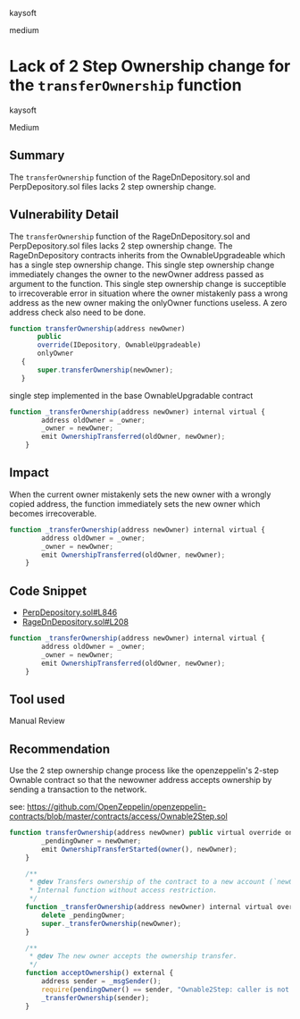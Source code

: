 kaysoft

medium

# Lack of 2 Step Ownership change for the `transferOwnership` function

kaysoft

Medium

## Summary
 The `transferOwnership` function of the RageDnDepository.sol and PerpDepository.sol files lacks 2 step ownership change. 

## Vulnerability Detail
The `transferOwnership` function of the RageDnDepository.sol and PerpDepository.sol files lacks 2 step ownership change. The RageDnDepository contracts inherits from the OwnableUpgradeable which has a single step ownership change. This single step ownership change immediately changes the owner to the newOwner address passed as argument to the function. This single step ownership change is succeptible to irrecoverable error in situation where the owner mistakenly pass a wrong address as the new owner making the onlyOwner functions useless. A zero address check also need to be done.
 
 ```jsx
function transferOwnership(address newOwner)
        public
        override(IDepository, OwnableUpgradeable)
        onlyOwner
    {
        super.transferOwnership(newOwner);
    }
```
single step implemented in the base OwnableUpgradable contract
```jsx
function _transferOwnership(address newOwner) internal virtual {
        address oldOwner = _owner;
        _owner = newOwner;
        emit OwnershipTransferred(oldOwner, newOwner);
    }

```
## Impact
When the current owner mistakenly sets the new owner with a wrongly copied address, the function immediately sets the new owner which becomes irrecoverable.
```jsx
function _transferOwnership(address newOwner) internal virtual {
        address oldOwner = _owner;
        _owner = newOwner;
        emit OwnershipTransferred(oldOwner, newOwner);
    }

```
## Code Snippet
- [PerpDepository.sol#L846](https://github.com/sherlock-audit/2023-01-uxd/blob/main/contracts/integrations/perp/PerpDepository.sol#L846)
- [RageDnDepository.sol#L208](https://github.com/sherlock-audit/2023-01-uxd/blob/main/contracts/integrations/rage-trade/RageDnDepository.sol#L208)

```jsx
function _transferOwnership(address newOwner) internal virtual {
        address oldOwner = _owner;
        _owner = newOwner;
        emit OwnershipTransferred(oldOwner, newOwner);
    }

```
## Tool used
Manual Review

## Recommendation
Use the 2 step ownership change process like the openzeppelin's 2-step Ownable contract so that the newowner address accepts ownership by sending a transaction to the network.

see: https://github.com/OpenZeppelin/openzeppelin-contracts/blob/master/contracts/access/Ownable2Step.sol

```jsx
function transferOwnership(address newOwner) public virtual override onlyOwner {
        _pendingOwner = newOwner;
        emit OwnershipTransferStarted(owner(), newOwner);
    }

    /**
     * @dev Transfers ownership of the contract to a new account (`newOwner`) and deletes any pending owner.
     * Internal function without access restriction.
     */
    function _transferOwnership(address newOwner) internal virtual override {
        delete _pendingOwner;
        super._transferOwnership(newOwner);
    }

    /**
     * @dev The new owner accepts the ownership transfer.
     */
    function acceptOwnership() external {
        address sender = _msgSender();
        require(pendingOwner() == sender, "Ownable2Step: caller is not the new owner");
        _transferOwnership(sender);
    }
```